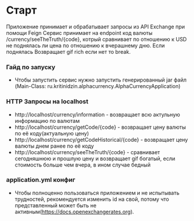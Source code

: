 # Старт
Приложение принимает и обрабатывает запросы из API Exchange при помощи Feign
Сервис принимает на endpoint код валюты /currency/seeTheTruth/{code}, котрый сравнивает
по отношению к USD не поднялась ли цена по отношению к вчерашнему дню. Если поднялась
Возвращает gif rich если нет то break.

### Гайд по запуску
* Чтобы запустить сервис нужно запустить генерированный jar файл (Main-Class: ru.kritinidzin.alphacurrency.AlphaCurrencyApplication)

### HTTP Запросы на localhost
* http://localhost/currency/information - возвращает всю актульную информацию по валютам
* http://localhost/currency/getCode/{code} - возвращает цену валюты по её коду(актуальную цену)
* http://localhost/currency/getCodeHistorical/{code} - возвращает цену валюты днем ранее по её коду
* http://localhost/currency/seeTheTruth/{code} - сравнивает сегодняшнюю и прошлую цену и возвращает gif богатый, если стоимость больше чем вчера, в ином случае бедный

### application.yml конфиг
* Чтобы полноценно пользоваться приложением и не испытывать трудностей, рекомендуется изменить id на свой, потому что представленный может быть не активным(https://docs.openexchangerates.org).